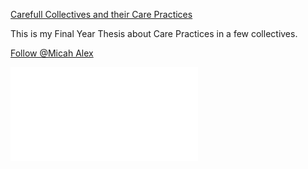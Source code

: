 <a href="euzxql_files/text/index.html" title="Carefull Collectives and their Care Practices">Carefull Collectives and their Care Practices</a> 
<p>
This is my Final Year Thesis about Care Practices in a few collectives.
</p>
<a href="https://twitter.com/micahalex_" class="twitter-follow-button" data-show-count="false">Follow @Micah Alex</a><script async src="https://platform.twitter.com/widgets.js" charset="utf-8"></script>

<script type="application/json" class="js-hypothesis-config">
  {
    "openSidebar": true
  }
</script>
<script async src="https://hypothes.is/embed.js"></script>
<script>
  $(function () {
    setIFrameSize();
    $(window).resize(function () {
        setIFrameSize();
    });
});

function setIFrameSize() {
    var ogWidth = 700;
    var ogHeight = 600;
    var ogRatio = ogWidth / ogHeight;
    var windowWidth = $(window).width();
    if (windowWidth < 480) {
        var parentDivWidth = $(".iframe-class").parent().width();
        var newHeight = (parentDivWidth / ogRatio);
        $(".iframe-class").addClass("iframe-class-resize");
        $(".iframe-class-resize").css("width", parentDivWidth);
        $(".iframe-class-resize").css("height", newHeight);
    } else {
        $(".iframe-class").removeClass("iframe-class-resize").css({ width : '', height : '' });
    }
}</script>
<p></p>

<div id="retainable-rss-embed" 
data-rss="https://medium.com/@micahalex"
data-maxcols="3" 
data-layout="grid" 
data-poststyle="inline" 
data-readmore="Read the rest" 
data-buttonclass="btn btn-primary" 
data-offset="-100"></div>
<iframe class="iframe-class" width=”100%″ height=”auto″ src=”https://www.youtube.com/embed/videoseries?list=PLrxU80wlxtw0ruWSwgs7u56LMnod5ByM8” frameborder=”0″ allow=”accelerometer; autoplay; encrypted-media; gyroscope; picture-in-picture” allowfullscreen></iframe>
